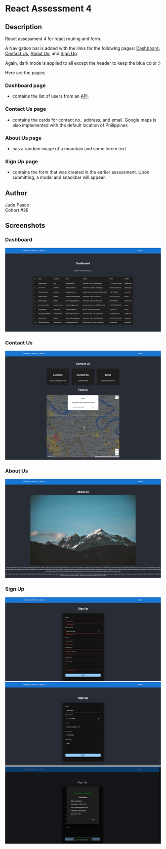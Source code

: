 # React Assessment 4

## Description
React assessment 4 for react routing and form.  

A Navigation bar is added with the links for the following pages: [Dashboard](#dashboard-page), [Contact Us](#contact-us-page), [About Us](#about-us-page), and [Sign Up](#sign-up-page). 

Again, dark mode is applied to all except the header to keep the blue color :)

Here are the pages:
### Dashboard page 
- contains the list of users from an [API](https://jsonplaceholder.typicode.com/users).   

### Contact Us page
- contains the cards for contact no., address, and email. Google maps is also implemented with the default location of Philippines

### About Us page
- has a random image of a mountain and some lorem text

### Sign Up page
- contains the form that was created in the earlier assessment. Upon submitting, a modal and snackbar will appear.

## Author
Jude Pasco  
Cohort #28

## Screenshots

### Dashboard
![dashboard](./screenshots/dashboard.png)

### Contact Us
![contact](./screenshots/contact-us.png)

### About Us
![aboutus](./screenshots/about-us.png)

### Sign Up
![form-errors](./screenshots/form-errors.png)
![form-filled](./screenshots/form-filled.png)
![form-success](./screenshots/form-success.png)
